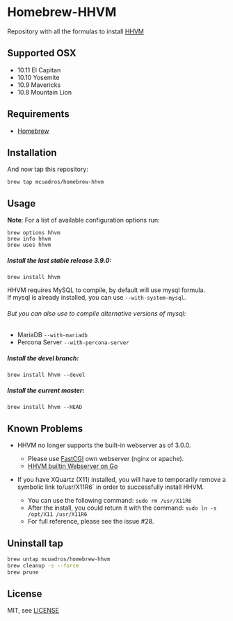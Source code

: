 # Homebrew-HHVM

Repository with all the formulas to install [HHVM](https://github.com/facebook/hhvm)

Supported OSX
------------
* 10.11 El Capitan
* 10.10 Yosemite
* 10.9 Mavericks
* 10.8 Mountain Lion

Requirements
------------

* [Homebrew](http://brew.sh)

Installation
------------

And now tap this repository:

    brew tap mcuadros/homebrew-hhvm

Usage
-----

**Note**: For a list of available configuration options run:

    brew options hhvm
    brew info hhvm
    brew uses hhvm

##### Install the last stable release 3.9.0:

    brew install hhvm

HHVM requires MySQL to compile, by default will use mysql formula.  
If mysql is already installed, you can use `--with-system-mysql`.

###### But you can also use to compile alternative versions of mysql:

- MariaDB `--with-mariadb`
- Percona Server `--with-percona-server`

##### Install the devel branch:

    brew install hhvm --devel


##### Install the current master:

    brew install hhvm --HEAD

Known Problems
-----

* HHVM no longer supports the built-in webserver as of 3.0.0.
  - Please use [FastCGI](https://github.com/facebook/hhvm/wiki/FastCGI) own webserver (nginx or apache).
  - [HHVM builtin Webserver on Go](https://github.com/beberlei/hhvm-serve)

* If you have XQuartz (X11) installed, you will have to temporarily remove a symbolic link to/usr/X11R6` in order to successfully install HHVM.
  - You can use the following command: `sudo rm /usr/X11R6`
  - After the install, you could return it with the command: `sudo ln -s /opt/X11 /usr/X11R6`
  - For full reference, please see the issue #28.

Uninstall tap
------------

```sh
brew untap mcuadros/homebrew-hhvm
brew cleanup -s --force
brew prune
```

License
-------

MIT, see [LICENSE](LICENSE)

